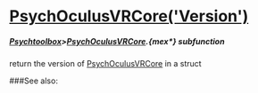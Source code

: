 # [PsychOculusVRCore('Version')](PsychOculusVRCore-Version) 
##### [Psychtoolbox](Pyschtoolbox)>[PsychOculusVRCore](PsychOculusVRCore).{mex*} subfunction


return the version of [PsychOculusVRCore](PsychOculusVRCore) in a struct  


###See also:


